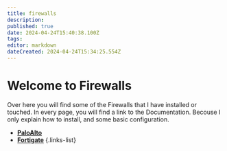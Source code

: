```yaml
---
title: firewalls
description: 
published: true
date: 2024-04-24T15:40:38.100Z
tags: 
editor: markdown
dateCreated: 2024-04-24T15:34:25.554Z
---
```


# Welcome to Firewalls
Over here you will find some of the Firewalls that I have installed or touched. In every page, you will find a link to the Documentation. Becouse I only explain how to install, and some basic configuration.

- [**PaloAlto**](firewall/paloalto)
- [**Fortigate**](home/firewalls/fortigate)
  {.links-list}